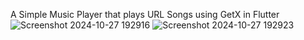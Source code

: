 A Simple Music Player that plays URL Songs using GetX in Flutter 
![Screenshot 2024-10-27 192916](https://github.com/user-attachments/assets/c5c3cff5-0f8b-4169-9bd1-016778c502c2)
![Screenshot 2024-10-27 192923](https://github.com/user-attachments/assets/aa384657-2568-451b-b63b-d28a9ad21d3b)
